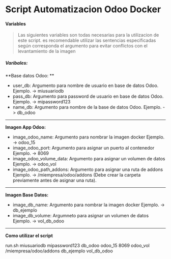 # Script Automatizacion Odoo Docker

#### Variables

> Las siguientes variables son todas necesarias para la utilizacion de este script. es recomendable utilizar las sentencias especificadas según corresponda el argumento para evitar conflictos con el levantamiento de la imagen

##### Varibales:

**Base datos Odoo: **
- user_db: Argumento para nombre de usuario en base de datos Odoo. 	Ejemplo. -> miusuariodb
- pass_db: Argumento para password de usuario en base de datos Odoo. 	Ejemplo. -> mipassword123
- name_db: Argumento para nombre de la base de datos Odoo. 		Ejemplo. -> db_odoo

---
**Imagen App Odoo:**
- image_odoo_name: Argumento para nombrar la imagen docker		Ejemplo. -> odoo_15
- image_odoo_port: Argumento para asignar un puerto al contenedor	Ejemplo. -> 8069
- image_odoo_volume_data: Argumento para asignar un volumen de datos	Ejemplo. -> odoo_vol
- image_odoo_path_addons: Argumento para asignar una ruta de addons	Ejemplo. -> /miempresa/odoo/addons (Debe crear la carpeta previamente antes de asignar una ruta).

---
**Imagen Base Datos:**
- image_db_name: Argumento para nombrar la imagen docker		Ejemplo. -> db_ejemplo
- image_db_volume: Argumneto para asignar un volumen de datos		Ejemplo. -> vol_db_odoo

---
**Como utilizar el script**

run.sh miusuariodb mipassword123 db_odoo odoo_15 8069 odoo_vol /miempresa/odoo/addons db_ejemplo vol_db_odoo



